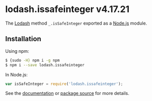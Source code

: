 # lodash.issafeinteger v4.17.21

The [Lodash](https://lodash.com/) method `_.isSafeInteger` exported as a [Node.js](https://nodejs.org/) module.

## Installation

Using npm:
```bash
$ {sudo -H} npm i -g npm
$ npm i --save lodash.issafeinteger
```

In Node.js:
```js
var isSafeInteger = require('lodash.issafeinteger');
```

See the [documentation](https://lodash.com/docs#isSafeInteger) or [package source](https://github.com/lodash/lodash/blob/4.17.21-npm-packages/lodash.issafeinteger) for more details.
